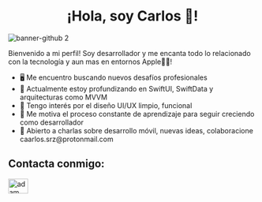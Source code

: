 <h1 align= "center"> ¡Hola, soy Carlos 👋! </h1>

![banner-github 2](https://github.com/user-attachments/assets/6caa7bec-a718-4497-995b-2152dafdfc94)

Bienvenido a mi perfil! Soy desarrollador y me encanta todo lo relacionado con la tecnología y aun mas en entornos  Apple🍏📱!

<ul>
  <li>🖥️ Me encuentro  buscando nuevos desafíos profesionales </li>
  <li>🧠 Actualmente estoy profundizando en SwiftUI, SwiftData y arquitecturas como MVVM </li>
  <li>🎨 Tengo interés por el diseño UI/UX limpio, funcional </li>
  <li>🚀 Me motiva el proceso constante de aprendizaje para seguir creciendo como desarrollador </li>
  <li>💬 Abierto a charlas sobre desarrollo móvil, nuevas ideas, colaboracione caarlos.srz@protonmail.com </li>
</ul>

## Contacta conmigo: 
  <a href="https://www.linkedin.com/in/carlos-ramos-suárez-57a808167/" target="blank"><img align="center"
      src="https://raw.githubusercontent.com/rahuldkjain/github-profile-readme-generator/master/src/images/icons/Social/linked-in-alt.svg"
      alt="adam pithewan" height="30" width="40" /></a>


